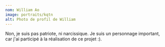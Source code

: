```yaml
---
nom: William Ao 
image: portraits/kqtn
alt: Photo de profil de William 
---
```


Non, je suis pas patriote, ni narcissique. Je suis un personnage important, car j'ai participé à la réalisation de ce projet :).